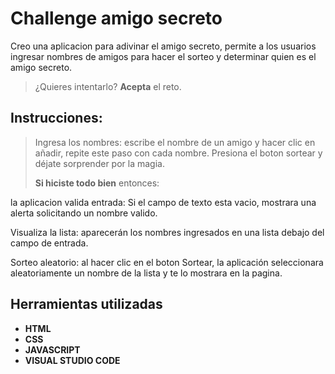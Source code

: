 # Challenge amigo secreto

Creo una aplicacion para adivinar el amigo secreto, permite a los usuarios ingresar nombres de amigos para hacer el sorteo y determinar quien es el amigo secreto.

> ¿Quieres intentarlo?
> **Acepta** el reto.

## Instrucciones:

>Ingresa los nombres: escribe el nombre de un amigo y hacer clic en añadir, repite este paso con cada nombre.
>Presiona el boton sortear y déjate sorprender por la magia.
>
> **Si hiciste todo bien** entonces:

la aplicacion valida entrada: Si el campo de texto esta vacio, mostrara una alerta solicitando un nombre valido.

Visualiza la lista: aparecerán los nombres ingresados en una lista debajo del campo de entrada.

Sorteo aleatorio: al hacer clic en el boton Sortear, la aplicación seleccionara aleatoriamente un nombre de la lista y te lo mostrara en la pagina.

## Herramientas utilizadas
- **HTML**
- **CSS**
- **JAVASCRIPT**
- **VISUAL STUDIO CODE**
